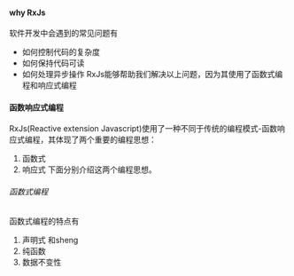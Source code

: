 #### why RxJs
软件开发中会遇到的常见问题有
* 如何控制代码的复杂度
* 如何保持代码可读
* 如何处理异步操作
RxJs能够帮助我们解决以上问题，因为其使用了函数式编程和响应式编程

#### 函数响应式编程
RxJs(Reactive extension Javascript)使用了一种不同于传统的编程模式-函数响应式编程，其体现了两个重要的编程思想：
1. 函数式
2. 响应式
下面分别介绍这两个编程思想。
###### 函数式编程
函数式编程的特点有
1. 声明式
和sheng
2. 纯函数
3. 数据不变性
